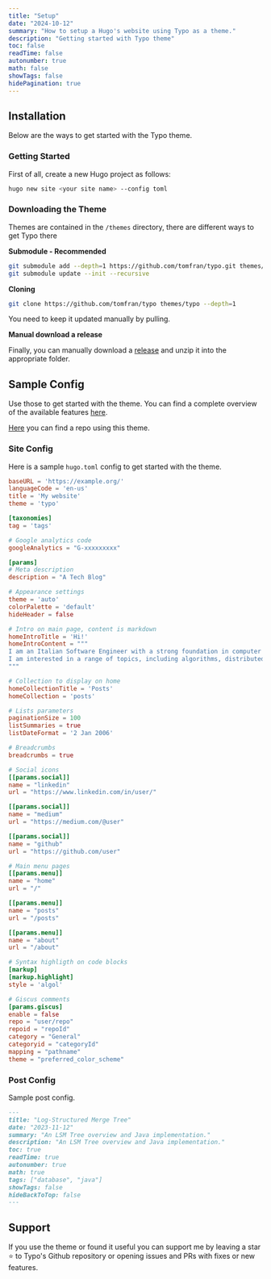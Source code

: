 ```yaml
---
title: "Setup"
date: "2024-10-12"
summary: "How to setup a Hugo's website using Typo as a theme."
description: "Getting started with Typo theme"
toc: false
readTime: false
autonumber: true
math: false
showTags: false
hidePagination: true
---
```


## Installation

Below are the ways to get started with the Typo theme.

### Getting Started

First of all, create a new Hugo project as follows:

```bash
hugo new site <your site name> --config toml
```

### Downloading the Theme

Themes are contained in the `/themes` directory, there are different ways to get Typo there

**Submodule - Recommended**

```bash
git submodule add --depth=1 https://github.com/tomfran/typo.git themes/typo
git submodule update --init --recursive
```

**Cloning**

```bash
git clone https://github.com/tomfran/typo themes/typo --depth=1
```

You need to keep it updated manually by pulling.

**Manual download a release**

Finally, you can manually download a [release](https://github.com/tomfran/typo/releases) and unzip it into the appropriate folder.

## Sample Config

Use those to get started with the theme. You can find a complete overview of the available features [here](https://tomfran.github.io/typo-wiki/features/).

[Here](https://github.com/tomfran/tomfran.github.io) you can find a repo using this theme.

### Site Config

Here is a sample `hugo.toml` config to get started with the theme.

```toml
baseURL = 'https://example.org/'
languageCode = 'en-us'
title = 'My website'
theme = 'typo'

[taxonomies]
tag = 'tags'

# Google analytics code
googleAnalytics = "G-xxxxxxxxx"

[params]
# Meta description
description = "A Tech Blog"

# Appearance settings
theme = 'auto'
colorPalette = 'default'
hideHeader = false

# Intro on main page, content is markdown
homeIntroTitle = 'Hi!'
homeIntroContent = """
I am an Italian Software Engineer with a strong foundation in computer science and a passion for solving complex problems.
I am interested in a range of topics, including algorithms, distributed systems, databases, and information retrieval.
"""

# Collection to display on home
homeCollectionTitle = 'Posts'
homeCollection = 'posts'

# Lists parameters
paginationSize = 100
listSummaries = true
listDateFormat = '2 Jan 2006'

# Breadcrumbs
breadcrumbs = true

# Social icons
[[params.social]]
name = "linkedin"
url = "https://www.linkedin.com/in/user/"

[[params.social]]
name = "medium"
url = "https://medium.com/@user"

[[params.social]]
name = "github"
url = "https://github.com/user"

# Main menu pages
[[params.menu]]
name = "home"
url = "/"

[[params.menu]]
name = "posts"
url = "/posts"

[[params.menu]]
name = "about"
url = "/about"

# Syntax highligth on code blocks
[markup]
[markup.highlight]
style = 'algol'

# Giscus comments
[params.giscus]
enable = false
repo = "user/repo"
repoid = "repoId"
category = "General"
categoryid = "categoryId"
mapping = "pathname"
theme = "preferred_color_scheme"
```

### Post Config

Sample post config.

```markdown
---
title: "Log-Structured Merge Tree"
date: "2023-11-12"
summary: "An LSM Tree overview and Java implementation."
description: "An LSM Tree overview and Java implementation."
toc: true
readTime: true
autonumber: true
math: true
tags: ["database", "java"]
showTags: false
hideBackToTop: false
---
```

## Support

If you use the theme or found it useful you can support me by leaving a star :star: to Typo's Github repository or opening issues and PRs with fixes or new features.